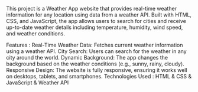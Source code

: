 This project is a Weather App website that provides real-time weather information for any location using data from a weather API. Built with HTML, CSS, and JavaScript, the app allows users to search for cities and receive up-to-date weather details including temperature, humidity, wind speed, and weather conditions.

Features :
Real-Time Weather Data: Fetches current weather information using a weather API.
City Search: Users can search for the weather in any city around the world.
Dynamic Background: The app changes the background based on the weather conditions (e.g., sunny, rainy, cloudy).
Responsive Design: The website is fully responsive, ensuring it works well on desktops, tablets, and smartphones.
Technologies Used :
HTML & CSS & JavaScript & Weather API
